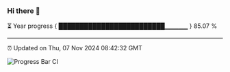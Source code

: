 ### Hi there 👋

⏳ Year progress { █████████████████████████▁▁▁▁▁ } 85.07 %

---

⏰ Updated on Thu, 07 Nov 2024 08:42:32 GMT

![Progress Bar CI](https://github.com/IshwaranRudhara/GIT-ACTION/workflows/Progress%20Bar%20CI/badge.svg)
